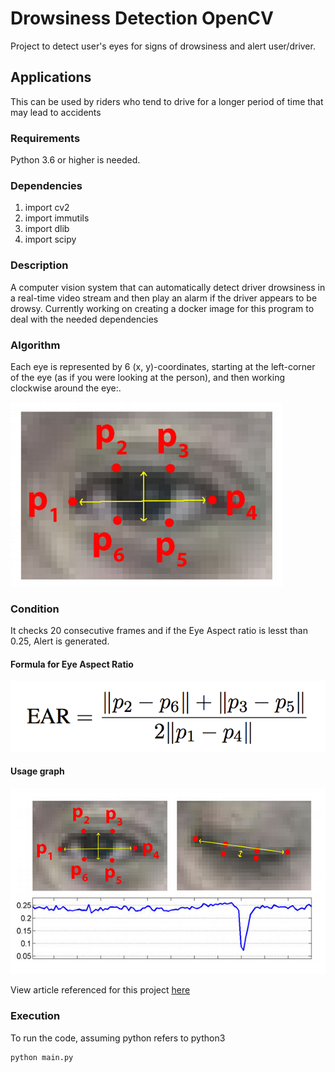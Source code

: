 # Drowsiness Detection OpenCV
Project to detect user's eyes for signs of drowsiness and alert user/driver.


## Applications
This can be used by riders who tend to drive for a longer period of time that may lead to accidents


### Requirements
Python 3.6 or higher is needed.


### Dependencies
1) import cv2
2) import immutils
3) import dlib
4) import scipy


### Description
A computer vision system that can automatically detect driver drowsiness in a real-time video stream and then play an alarm if the driver appears to be drowsy.
Currently working on creating a docker image for this program to deal with the needed dependencies


### Algorithm
Each eye is represented by 6 (x, y)-coordinates, starting at the left-corner of the eye (as if you were looking at the person), and then working clockwise around the eye:.

<img src="readme_resources/eye1.jpg">


### Condition
It checks 20 consecutive frames and if the Eye Aspect ratio is lesst than 0.25, Alert is generated.


#### Formula for Eye Aspect Ratio
<img src="readme_resources/eye2.png">


#### Usage graph
<img src="readme_resources/eye3.jpg">

View article referenced for this project [here](https://www.pyimagesearch.com/2017/05/08/drowsiness-detection-opencv/)


### Execution
To run the code, assuming python refers to python3
```
python main.py
```